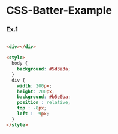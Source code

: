 # CSS-Batter-Example

### Ex.1

```html

<div></div>

<style>
  body {
    background: #5d3a3a;
  }
  div {
    width: 200px;
    height: 200px;
    background: #b5e0ba;
    position : relative;
    top : -8px;
    left : -9px;
  }
</style>

```

